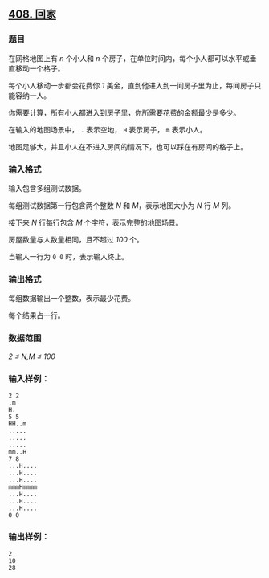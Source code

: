 ## [408. 回家](https://www.acwing.com/problem/content/410/)

### 题目

在网格地图上有 *n* 个小人和 *n* 个房子，在单位时间内，每个小人都可以水平或垂直移动一个格子。

每个小人移动一步都会花费你 *1* 美金，直到他进入到一间房子里为止，每间房子只能容纳一人。

你需要计算，所有小人都进入到房子里，你所需要花费的金额最少是多少。

在输入的地图场景中， `.` 表示空地， `H` 表示房子， `m` 表示小人。

地图足够大，并且小人在不进入房间的情况下，也可以踩在有房间的格子上。

### 输入格式

输入包含多组测试数据。

每组测试数据第一行包含两个整数 *N* 和 *M*，表示地图大小为 *N* 行 *M* 列。

接下来 *N* 行每行包含 *M* 个字符，表示完整的地图场景。

房屋数量与人数量相同，且不超过 *100* 个。

当输入一行为 `0 0` 时，表示输入终止。

### 输出格式

每组数据输出一个整数，表示最少花费。

每个结果占一行。

### 数据范围

*2 ≤ N,M ≤ 100*

### 输入样例：

```
2 2
.m
H.
5 5
HH..m
.....
.....
.....
mm..H
7 8
...H....
...H....
...H....
mmmHmmmm
...H....
...H....
...H....
0 0
```

### 输出样例：

```
2
10
28
```
